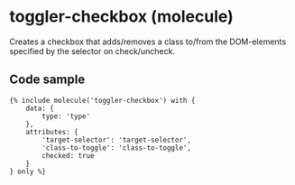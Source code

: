 # toggler-checkbox (molecule)

Creates a checkbox that adds/removes a class to/from the DOM-elements specified by the selector on check/uncheck.

## Code sample

```
{% include molecule('toggler-checkbox') with {
    data: {
        type: 'type'
    },
    attributes: {
        'target-selector': 'target-selector',
        'class-to-toggle': 'class-to-toggle',
        checked: true
    }
} only %}
```

